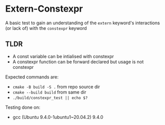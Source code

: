 # Extern-Constexpr
A basic test to gain an understanding of the `extern` keyword's interactions (or lack of) with the `constexpr` keyword 

## TLDR
- A const variable can be intialised with constexpr
- A constexpr function can be forward declared but usage is not constexpr

Expected commands are:
- `cmake -B build -S .` from repo source dir
- `cmake --build build` from same dir
- `./build/constexpr_test || echo $?`

Testing done on:
- gcc (Ubuntu 9.4.0-1ubuntu1~20.04.2) 9.4.0

